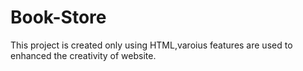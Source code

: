 # Book-Store
This project is created only using HTML,varoius features are used to enhanced the creativity of website.
